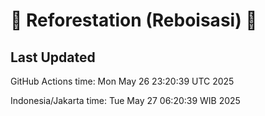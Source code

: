 
# 🌳 Reforestation (Reboisasi) 🌲

## Last Updated

GitHub Actions time: Mon May 26 23:20:39 UTC 2025

Indonesia/Jakarta time: Tue May 27 06:20:39 WIB 2025
